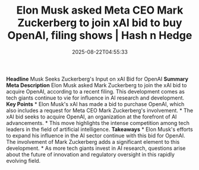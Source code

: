 ﻿---
title: "Elon Musk asked Meta CEO Mark Zuckerberg to join xAI bid to buy OpenAI, filing shows | Hash n Hedge"
date: "2025-08-22T04:55:33"
category: "Markets"
summary: ""
slug: "elon-musk-asked-meta-ceo-mark-zuckerberg-to-join-xai-bid-to-"
source_urls:
  - ""
seo:
  title: "Elon Musk asked Meta CEO Mark Zuckerberg to join xAI bid to buy OpenAI, filing shows | Hash n Hedge | Hash n Hedge"
  description: ""
  keywords: ["news", "markets", "brief"]
---
**Headline** Musk Seeks Zuckerberg's Input on xAI Bid for OpenAI  **Summary Meta Description** Elon Musk asked Mark Zuckerberg to join the xAI bid to acquire OpenAI, according to a recent filing. This development comes as tech giants continue to vie for influence in AI research and development.  **Key Points**  * Elon Musk's xAI has made a bid to purchase OpenAI, which also includes a request for Meta CEO Mark Zuckerberg's involvement. * The xAI bid seeks to acquire OpenAI, an organization at the forefront of AI advancements. * This move highlights the intense competition among tech leaders in the field of artificial intelligence.  **Takeaways**  * Elon Musk's efforts to expand his influence in the AI sector continue with this bid for OpenAI. The involvement of Mark Zuckerberg adds a significant element to this development. * As more tech giants invest in AI research, questions arise about the future of innovation and regulatory oversight in this rapidly evolving field.